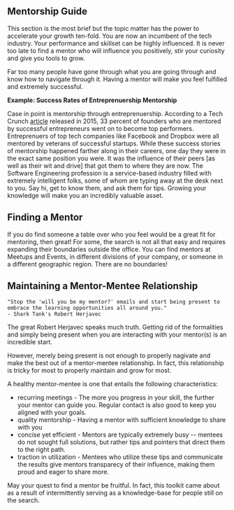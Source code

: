Mentorship Guide
--

This section is the most brief but the topic matter has the power to accelerate your growth ten-fold.
You are now an incumbent of the tech industry. Your performance and skillset can be highly influenced.
It is never too late to find a mentor who will influence you positively, stir your curiosity and give you
tools to grow.

Far too many people have gone through what you are going through and know how to navigate through it.
Having a mentor will make you feel fulfilled and extremely successful.

**Example: Success Rates of Entreprenuership Mentorship**

Case in point is mentorship through entreprenuership. According to a Tech Crunch [article](http://techcrunch.com/2015/03/22/mentors-are-the-secret-weapons-of-successful-startups/) released in 2015, 33 percent of founders who are mentored by successful entrepreneurs went on to become top performers.
Entreprenuers of top tech companies like Facebook and Dropbox were all mentored by veterans of successful startups.
While these success stories of mentorship happened farther along in their careers, one day they were in the exact same position you were.
It was the influence of their peers [as well as their wit and drive] that got them to where they are now.
The Software Engineering profession is a service-based industry filled with extremely intelligent folks, some of whom are typing away at the desk next to you.
Say hi, get to know them, and ask them for tips. Growing your knowledge will make you an incredibly valuable asset.

Finding a Mentor
--

If you do find someone a table over who you feel would be a great fit for mentoring, then great! For some, the search is not all that easy and requires expanding their boundaries outside the office.
You can find mentors at Meetups and Events, in different divisions of your company, or someone in a different geographic region.
There are no boundaries!

Maintaining a Mentor-Mentee Relationship
--

```
"Stop the 'will you be my mentor?' emails and start being present to embrace the learning opportunities all around you."
- Shark Tank's Robert Herjavec
```

The great Robert Herjavec speaks much truth. Getting rid of the formalities and simply being present when you are interacting with your mentor(s) is an incredible start.

However, merely being present is not enough to properly nagivate and make the best out of a mentor-mentee relationship.
In fact, this relationship is tricky for most to properly maintain and grow for most.

A healthy mentor-mentee is one that entails the following characteristics:

* recurring meetings - The more you progress in your skill, the further your mentor can guide you. Regular contact is also good to keep you aligned with your goals.
* quality mentorship - Having a mentor with sufficient knowledge to share with you
* concise yet efficient - Mentors are typically extremely busy -- mentees do not sought full solutions, but rather tips and pointers that direct them to the right path.
* traction in utilization - Mentees who utilize these tips and communicate the results give mentors transparecy of their influence, making them proud and eager to share more.

May your quest to find a mentor be fruitful. In fact, this toolkit came about as a result of intermittently serving as a knowledge-base for people still on the search.

